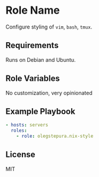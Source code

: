 Role Name
=========

Configure styling of `vim`, `bash`, `tmux`.

Requirements
------------

Runs on Debian and Ubuntu.

Role Variables
--------------

No customization, very opinionated

Example Playbook
----------------

```yaml
- hosts: servers
  roles:
    - role: olegstepura.nix-style
```

License
-------

MIT
